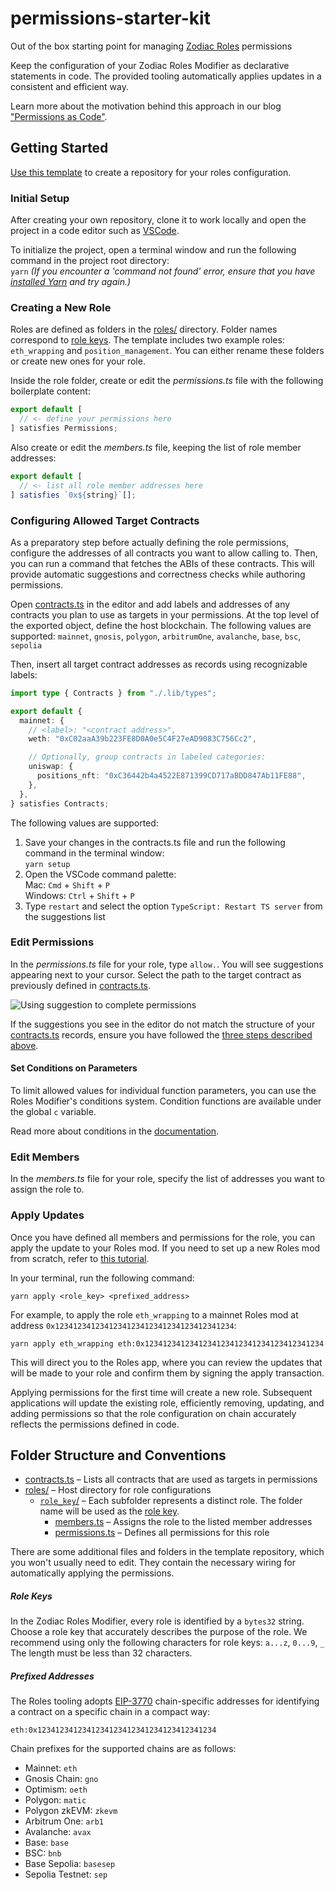 # permissions-starter-kit

Out of the box starting point for managing [Zodiac Roles](https://roles.gnosisguild.org) permissions

Keep the configuration of your Zodiac Roles Modifier as declarative statements in code.
The provided tooling automatically applies updates in a consistent and efficient way.

Learn more about the motivation behind this approach in our blog ["Permissions as Code"](https://engineering.gnosisguild.org/posts/permissions-as-code).

## Getting Started

[Use this template](https://github.com/new?template_name=permissions-starter-kit&template_owner=gnosisguild) to create a repository for your roles configuration.

### Initial Setup

After creating your own repository, clone it to work locally and open the project in a code editor such as [VSCode](https://code.visualstudio.com).

To initialize the project, open a terminal window and run the following command in the project root directory:  
 `yarn` _(If you encounter a 'command not found' error, ensure that you have [installed Yarn](https://classic.yarnpkg.com/lang/en/docs/install/) and try again.)_

### Creating a New Role

Roles are defined as folders in the [roles/](./roles) directory.
Folder names correspond to [role keys](#role-keys).
The template includes two example roles: `eth_wrapping` and `position_management`.
You can either rename these folders or create new ones for your role.

Inside the role folder, create or edit the _permissions.ts_ file with the following boilerplate content:

```typescript
export default [
  // <- define your permissions here
] satisfies Permissions;
```

Also create or edit the _members.ts_ file, keeping the list of role member addresses:

```typescript
export default [
  // <- list all role member addresses here
] satisfies `0x${string}`[];
```

### Configuring Allowed Target Contracts

As a preparatory step before actually defining the role permissions, configure the addresses of all contracts you want to allow calling to.
Then, you can run a command that fetches the ABIs of these contracts.
This will provide automatic suggestions and correctness checks while authoring permissions.

Open [contracts.ts](./contracts.ts) in the editor and add labels and addresses of any contracts you plan to use as targets in your permissions.
At the top level of the exported object, define the host blockchain.
The following values are supported:
`mainnet`, `gnosis`, `polygon`, `arbitrumOne`, `avalanche`, `base`, `bsc`, `sepolia`

Then, insert all target contract addresses as records using recognizable labels:

```typescript
import type { Contracts } from "./.lib/types";

export default {
  mainnet: {
    // <label>: "<contract address>",
    weth: "0xC02aaA39b223FE8D0A0e5C4F27eAD9083C756Cc2",

    // Optionally, group contracts in labeled categories:
    uniswap: {
      positions_nft: "0xC36442b4a4522E871399CD717aBDD847Ab11FE88",
    },
  },
} satisfies Contracts;
```

<a name="sdk-setup-steps"></a>The following values are supported:

1. Save your changes in the contracts.ts file and run the following command in the terminal window:  
   `yarn setup`
2. Open the VSCode command palette:  
   Mac: `Cmd` + `Shift` + `P`  
   Windows: `Ctrl` + `Shift` + `P`
3. Type `restart` and select the option `TypeScript: Restart TS server` from the suggestions list

### Edit Permissions

In the _permissions.ts_ file for your role, type `allow.`.
You will see suggestions appearing next to your cursor.
Select the path to the target contract as previously defined in [contracts.ts](./contracts.ts).

<img src="https://i.imgur.com/2jKAoNk.gif" alt="Using suggestion to complete permissions" />

If the suggestions you see in the editor do not match the structure of your [contracts.ts](./contracts.ts) records, ensure you have followed the [three steps described above](#sdk-setup-steps).

#### Set Conditions on Parameters

To limit allowed values for individual function parameters, you can use the Roles Modifier's conditions system.
Condition functions are available under the global `c` variable.

Read more about conditions in the [documentation](https://docs.roles.gnosisguild.org/sdk/conditions).

### Edit Members

In the _members.ts_ file for your role, specify the list of addresses you want to assign the role to.

### Apply Updates

Once you have defined all members and permissions for the role, you can apply the update to your Roles mod.
If you need to set up a new Roles mod from scratch, refer to [this tutorial](https://www.zodiac.wiki/documentation/roles-modifier/roles-modifier-operator-tutorial).

In your terminal, run the following command:

```
yarn apply <role_key> <prefixed_address>
```

For example, to apply the role `eth_wrapping` to a mainnet Roles mod at address `0x1234123412341234123412341234123412341234`:

```
yarn apply eth_wrapping eth:0x1234123412341234123412341234123412341234
```

This will direct you to the Roles app, where you can review the updates that will be made to your role and confirm them by signing the apply transaction.

Applying permissions for the first time will create a new role.
Subsequent applications will update the existing role, efficiently removing, updating, and adding permissions so that the role configuration on chain accurately reflects the permissions defined in code.

## Folder Structure and Conventions

- [contracts.ts](./contracts.ts) – Lists all contracts that are used as targets in permissions
- [roles/](./roles) – Host directory for role configurations
  - [`role_key`/](./roles/eth_wrapping) – Each subfolder represents a distinct role. The folder name will be used as the [role key](#role-keys).
    - [members.ts](./roles/eth_wrapping/members.ts) – Assigns the role to the listed member addresses
    - [permissions.ts](./roles/eth_wrapping/permissions.ts) – Defines all permissions for this role

There are some additional files and folders in the template repository, which you won't usually need to edit.
They contain the necessary wiring for automatically applying the permissions.

##### Role Keys

In the Zodiac Roles Modifier, every role is identified by a `bytes32` string.
Choose a role key that accurately describes the purpose of the role.
We recommend using only the following characters for role keys: `a...z`, `0...9`, `_`
The length must be less than 32 characters.

##### Prefixed Addresses

The Roles tooling adopts [EIP-3770](https://eips.ethereum.org/EIPS/eip-3770) chain-specific addresses for identifying a contract on a specific chain in a compact way:

```
eth:0x1234123412341234123412341234123412341234
```

Chain prefixes for the supported chains are as follows:

- Mainnet: `eth`
- Gnosis Chain: `gno`
- Optimism: `oeth`
- Polygon: `matic`
- Polygon zkEVM: `zkevm`
- Arbitrum One: `arb1`
- Avalanche: `avax`
- Base: `base`
- BSC: `bnb`
- Base Sepolia: `basesep`
- Sepolia Testnet: `sep`
